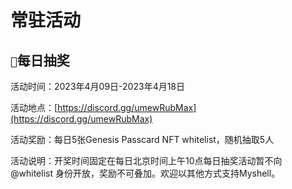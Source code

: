 # 常驻活动

## `🎉`每日抽奖

活动时间：2023年4月09日-2023年4月18日

活动地点：[https://discord.gg/umewRubMax](https://discord.gg/umewRubMax)

活动奖励：每日5张Genesis Passcard NFT whitelist，随机抽取5人

活动说明：开奖时间固定在每日北京时间上午10点每日抽奖活动暂不向 @whitelist 身份开放，奖励不可叠加。欢迎以其他方式支持Myshell。









